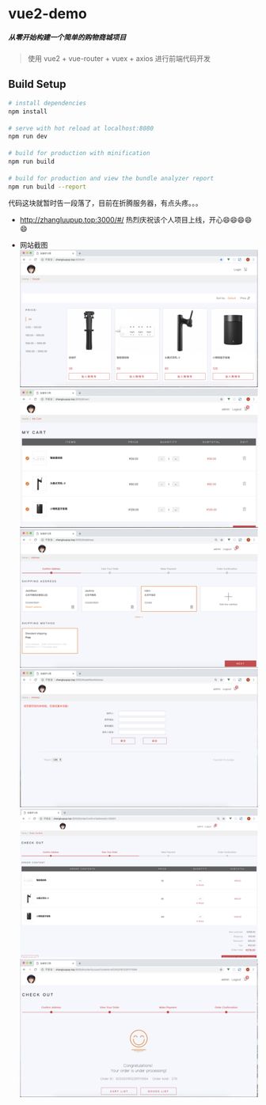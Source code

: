 # vue2-demo

##### 从零开始构建一个简单的购物商城项目
> 使用 vue2 + vue-router + vuex + axios 进行前端代码开发

## Build Setup

``` bash
# install dependencies
npm install

# serve with hot reload at localhost:8080
npm run dev

# build for production with minification
npm run build

# build for production and view the bundle analyzer report
npm run build --report
```
代码这块就暂时告一段落了，目前在折腾服务器，有点头疼。。。

* http://zhangluupup.top:3000/#/   热烈庆祝该个人项目上线，开心:smile::smile::smile::smile::smile:

* 网站截图
    ![vue-demo](./static/img/vue-demo-index.png)
    ![vue-demo](./static/img/vue-demo-cart.png)
    ![vue-demo](./static/img/vue-demo-address.png)
    ![vue-demo](./static/img/vue-demo-addnewaddress.png)
    ![vue-demo](./static/img/vue-demo-orderconfirm.png)
    ![vue-demo](./static/img/vue-demo-ordersuccess.png)
